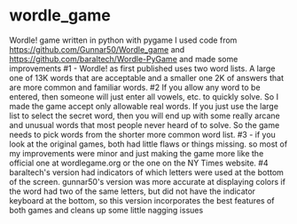# wordle_game
Wordle! game written in python with pygame
I used code from https://github.com/Gunnar50/Wordle_game and https://github.com/baraltech/Wordle-PyGame and made some improvements
#1 - Wordle! as first published uses two word lists.  A large one of 13K words that are acceptable and a smaller one 2K of answers
that are more common and familiar words. 
#2 If you allow any word to be entered, then someone will just enter all vowels, etc. to quickly solve.  So I made the game accept only
allowable real words.  If you just use the large list to select the secret word, then you will end up with some really arcane and
unusual words that most people never heard of to solve.  So the game needs to pick words from the shorter more common word list.
#3 - if you look at the original games, both had little flaws or things missing. so most of my improvements were minor and just
making the game more like the official one at wordlegame.org or the one on the NY Times website.
#4 baraltech's version had indicators of which letters were used at the bottom of the screen.  gunnar50's version was more accurate
at displaying colors if the word had two of the same letters, but did not have the indicator keyboard at the bottom, so this version
incorporates the best features of both games and cleans up some little nagging issues

